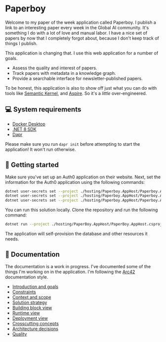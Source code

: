 # Paperboy

Welcome to my paper of the week application called Paperboy. I publish a link to an interesting paper every week in
the Global AI community. It's something I do with a lot of love and manual labor. I have a nice set of papers by now
that I completely forgot about, because I don't keep track of things I publish.

This application is changing that. I use this web application for a number of goals.

- Assess the quality and interest of papers.
- Track papers with metadata in a knowledge graph.
- Provide a searchable interface for newsletter-published papers.

To be honest, this application is also to show off just what you can do with tools like
[Semantic Kernel](https://github.com/microsoft/semantic-kernel), and [Aspire](https://github.com/dotnet/aspire). So
it's a _little_ over-engineered.

## :computer: System requirements

- [Docker Desktop](https://docs.docker.com/desktop/install/windows-install/)
- [.NET 8 SDK](https://dotnet.microsoft.com/en-us/download/dotnet/8.0)
- [Dapr](https://docs.dapr.io/getting-started/install-dapr-cli/)

Please make sure you run `dapr init` before attempting to start the application! It won't run otherwise.

## :rocket: Getting started

Make sure you've set up an Auth0 application on their website.
Next, set the information for the Auth0 application using the following commands:

```bash
dotnet user-secrets set --project ./hosting/Paperboy.AppHost/Paperboy.AppHost.csproj "Parameters:authenticationDomain <auth0 Domain>"
dotnet user-secrets set --project ./hosting/Paperboy.AppHost/Paperboy.AppHost.csproj "Parameters:authenticationClientId <auth0 ClientID>"
dotnet user-secrets set --project ./hosting/Paperboy.AppHost/Paperboy.AppHost.csproj "Parameters:authenticationClientSecret <auth0 ClientSecret>"
```

You can run this solution locally. Clone the repository and run the following command:

```bash
dotnet run --project ./hosting/PaperBoy.AppHost/PaperBoy.AppHost.csproj
```

The application will self-provision the database and other resources it needs.

## :book: Documentation

The documentation is a work in progress. I've documented some of the things I'm working on in the application.
I'm following the [Arc42](https://docs.arc42.org/home) documentation style.

- [Introduction and goals](docs/01-introduction-and-goals.md)
- [Constraints](docs/02-constraints.md)
- [Context and scope](docs/03-context-and-scope.md)
- [Solution strategy](docs/04-solution-strategy.md)
- [Building block view](docs/05-building-block-view.md)
- [Runtime view](docs/06-runtime-view.md)
- [Deployment view](docs/07-deployment-view.md)
- [Crosscutting concepts](docs/08-crosscutting-concepts.md)
- [Architecture decisions](docs/decisions/README.md)
- [Quality](docs/quality/README.md)
